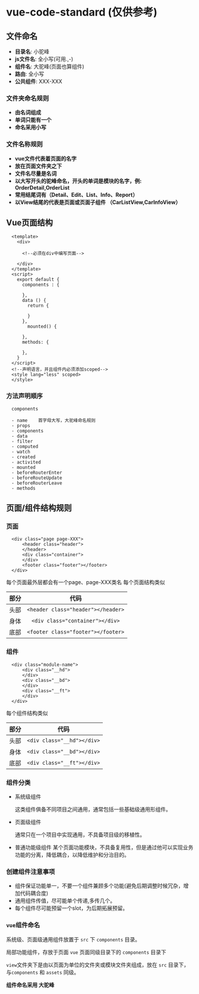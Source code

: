 # vue-code-standard  (仅供参考)
## 文件命名

-	 **目录名**: 小驼峰
-	 **js文件名**: 全小写(可用.,-)
-	 **组件名**: 大驼峰(页面也算组件)
-	 **路由**: 全小写
-	 **公共组件**: XXX-XXX

### 文件夹命名规则
- **由名词组成**
- **单词只能有一个**
- **命名采用小写**
### 文件名称规则
- **vue文件代表着页面的名字**
- **放在页面文件夹之下**
- **文件名尽量是名词**
- **以大写开头的驼峰命名，开头的单词是模块的名字，例: OrderDetail,OrderList**
- **常用结尾词有（Detail、Edit、List、Info、Report）**
- **以View结尾的代表是页面或页面子组件 （CarListView,CarInfoView）**
## Vue页面结构

```
  <template>
    <div>

      <!--必须在div中编写页面-->

    </div>
  </template>
  <script>
    export default {
      components : {

      },
      data () {
        return {

        }
      },
	    mounted() {
	    
      },
      methods: {

      },
    }
  </script>
  <!--声明语言，并且组件内必须添加scoped-->
  <style lang="less" scoped>
  </style>
```
  ### **方法声明顺序**
```
  components

  - name    首字母大写，大驼峰命名规则
  - props
  - components
  - data
  - filter
  - computed
  - watch
  - created
  - activited
  - mounted
  - beforeRouterEnter
  - beforeRouteUpdate
  - beforeRouterLeave
  - methods
  ```
  ## 页面/组件结构规则
  ### **页面**
  ```
    <div class="page page-XXX">
	    <header class="header">
	    </header>
	    <div class="container">
	    </div>
	    <footer class="footer"></footer>
    </div>
  ```
  每个页面最外层都会有一个page、page-XXX类名
  每个页面结构类似


  |部分|代码|
  |---|:--:|
  |头部|`<header class="header"></header>`|
  |身体 |```<div class="container"></div>```|
  |底部 |```<footer class="footer"></footer>```|

  ### **组件**
  ```
    <div class="module-name">
	    <div class="__hd">
	    </div>
	    <div class="__bd">
	    </div>
	    <div class="__ft">
	    </div>
    </div>
  ```

  每个组件结构类似

  
  |部分|代码|
  |---|:--:|
  |头部|`<div class="__hd"></div>`|
  |身体 |`<div class="__bd"></div>`|
  |底部 |`<div class="__ft"></div>`|

 ### **组件分类**
  - 系统级组件
  
    这类组件俱备不同项目之间通用，通常包括一些基础级通用形组件。
  - 页面级组件

    通常只在一个项目中实现通用，不具备项目级的移植性。
  
  - 普通功能级组件
    某个页面功能模块，不具备复用性，但是通过他可以实现业务功能的分离，降低耦合，以降低维护和分治目的。

### **创建组件注意事项**
  - 组件保证功能单一，不要一个组件兼顾多个功能(避免后期调整时候冗杂，增加代码耦合度)
  - 通用组件传值，尽可能单个传递,多传几个。
  - 每个组件尽可能预留一个slot，为后期拓展预留。





### `vue`组件命名

系统级、页面级通用组件放置于 `src` 下 `components` 目录。

局部功能组件，存放于页面 `vue` 页面同级目录下的 `components` 目录下

`view`文件夹下是由以页面为单位的文件夹或模块文件夹组成，放在 `src` 目录下，与`components` 和 `assets` 同级。

**组件命名采用 大驼峰**